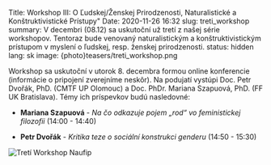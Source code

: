 Title: Workshop III: O Ľudskej/Ženskej Prirodzenosti, Naturalistické a Konštruktivistické Prístupy"
Date: 2020-11-26 16:32
slug: treti_workshop
summary: V decembri (08.12) sa uskutoční už tretí z našej série workshopov. Tentoraz bude venovaný naturalistickým a konštruktivistickým prístupom v myslení o ľudskej, resp. ženskej prirodzenosti.
status: hidden
lang: sk
image: {photo}teasers/treti_workshop.png

Workshop sa uskutoční v utorok 8. decembra formou online konferencie (informácie o
pripojení zverejníme neskôr). Na podujatí vystúpi Doc. Petr Dvořák, PhD. (CMTF
UP Olomouc) a Doc. PhDr. Mariana Szapuová, PhD. (FF UK Bratislava).
Témy ich príspevkov budú nasledovné:

* **Mariana Szapuová** - _Na čo odkazuje pojem „rod“ vo feministickej filozofii_
  (14:00 - 14:40)

* **Petr Dvořák** - _Kritika teze o sociální konstrukci genderu_ (14:50 - 15:30)

![Tretí Workshop Naufip]({static}/images/workshop_03.jpg)
